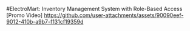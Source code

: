 #ElectroMart: Inventory Management System with Role-Based Access [Promo Video]
https://github.com/user-attachments/assets/90090eef-9012-410b-a9b7-f131cf19359d
